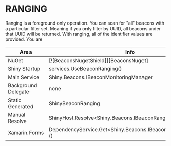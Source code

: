 # RANGING

Ranging is a foreground only operation.  You can scan for "all" beacons with a particular filter set.  Meaning if you only filter by UUID, all beacons under that UUID will be returned.  With ranging, all of the identifier values are provided.  You are 


|Area|Info|
|----|----|
|NuGet| [![BeaconsNugetShield]][BeaconsNuget] |
|Shiny Startup|services.UseBeaconRanging()|
|Main Service|Shiny.Beacons.IBeaconMonitoringManager|
|Background Delegate|none|
|Static Generated|ShinyBeaconRanging|
|Manual Resolve|ShinyHost.Resolve<Shiny.Beacons.IBeaconRangingManager>()|
|Xamarin.Forms|DependencyService.Get<Shiny.Beacons.IBeaconRangingManager>()|

<?! Include "../../nuget.md" /?>